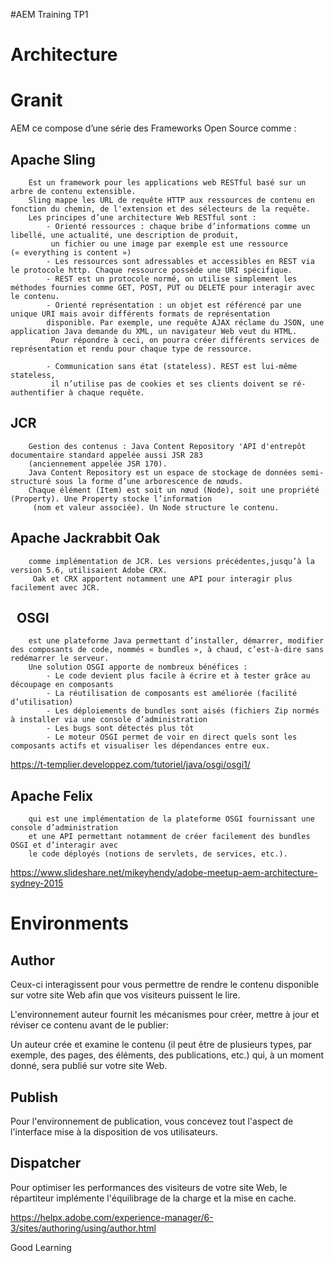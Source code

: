 #AEM Training TP1

# Architecture 

Granit
======

 AEM ce compose d’une série des Frameworks Open Source comme : 

Apache  Sling 
---------------
        Est un framework pour les applications web RESTful basé sur un arbre de contenu extensible.
        Sling mappe les URL de requête HTTP aux ressources de contenu en fonction du chemin, de l'extension et des sélecteurs de la requête. 
        Les principes d’une architecture Web RESTful sont :
            - Orienté ressources : chaque bribe d’informations comme un libellé, une actualité, une description de produit,
             un fichier ou une image par exemple est une ressource (« everything is content »)
            - Les ressources sont adressables et accessibles en REST via le protocole http. Chaque ressource possède une URI spécifique.
            - REST est un protocole normé, on utilise simplement les méthodes fournies comme GET, POST, PUT ou DELETE pour interagir avec le contenu.
            - Orienté représentation : un objet est référencé par une unique URI mais avoir différents formats de représentation 
            disponible. Par exemple, une requête AJAX réclame du JSON, une application Java demande du XML, un navigateur Web veut du HTML.
             Pour répondre à ceci, on pourra créer différents services de représentation et rendu pour chaque type de ressource.

            - Communication sans état (stateless). REST est lui-même stateless,
             il n’utilise pas de cookies et ses clients doivent se ré-authentifier à chaque requête.

JCR 
-----
        Gestion des contenus : Java Content Repository 'API d'entrepôt documentaire standard appelée aussi JSR 283 
        (anciennement appelée JSR 170).
        Java Content Repository est un espace de stockage de données semi-structuré sous la forme d’une arborescence de nœuds. 
        Chaque élément (Item) est soit un nœud (Node), soit une propriété (Property). Une Property stocke l’information
         (nom et valeur associée). Un Node structure le contenu.

Apache Jackrabbit Oak 
-----------------------
        comme implémentation de JCR. Les versions précédentes,jusqu’à la version 5.6, utilisaient Adobe CRX.
         Oak et CRX apportent notamment une API pour interagir plus facilement avec JCR.
 
OSGI
----
        est une plateforme Java permettant d’installer, démarrer, modifier des composants de code, nommés « bundles », à chaud, c’est-à-dire sans redémarrer le serveur.
        Une solution OSGI apporte de nombreux bénéfices :
            - Le code devient plus facile à écrire et à tester grâce au découpage en composants
            - La réutilisation de composants est améliorée (facilité d’utilisation)
            - Les déploiements de bundles sont aisés (fichiers Zip normés à installer via une console d’administration
            - Les bugs sont détectés plus tôt
            - Le moteur OSGI permet de voir en direct quels sont les composants actifs et visualiser les dépendances entre eux.
https://t-templier.developpez.com/tutoriel/java/osgi/osgi1/

Apache Felix
--------------
        qui est une implémentation de la plateforme OSGI fournissant une console d’administration 
        et une API permettant notamment de créer facilement des bundles OSGI et d’interagir avec 
        le code déployés (notions de servlets, de services, etc.).


https://www.slideshare.net/mikeyhendy/adobe-meetup-aem-architecture-sydney-2015



Environments
============

Author
------------

Ceux-ci interagissent pour vous permettre de rendre le contenu disponible sur votre site Web afin que vos visiteurs puissent le lire.

L'environnement auteur fournit les mécanismes pour créer, mettre à jour et réviser ce contenu avant de le publier:

Un auteur crée et examine le contenu (il peut être de plusieurs types, par exemple, des pages, des éléments, des publications, etc.)
qui, à un moment donné, sera publié sur votre site Web.


Publish
------------

Pour l'environnement de publication, vous concevez tout l'aspect de l'interface mise à la disposition de vos utilisateurs.

Dispatcher
---------------

Pour optimiser les performances des visiteurs de votre site Web, le répartiteur implémente l'équilibrage de la charge et la mise en cache.


https://helpx.adobe.com/experience-manager/6-3/sites/authoring/using/author.html



Good Learning 
